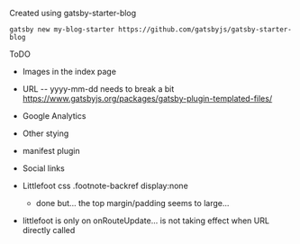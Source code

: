 Created using gatsby-starter-blog

    gatsby new my-blog-starter https://github.com/gatsbyjs/gatsby-starter-blog


ToDO
- Images in the index page
- URL -- yyyy-mm-dd needs to break a bit \
    https://www.gatsbyjs.org/packages/gatsby-plugin-templated-files/
- Google Analytics

- Other stying
- manifest plugin
- Social links
- Littlefoot css .footnote-backref display:none
    - done but... the top margin/padding seems to large...
- littlefoot is only on onRouteUpdate... is not taking effect when URL directly called
